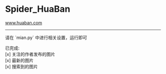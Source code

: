 # Spider_HuaBan
www.huaban.com

<hr>
请在 `mian.py` 中进行相关设置，运行即可

已完成:
<br>
[x] 关注的作者发布的图片 <br>
[x] 最新的图片 <br>
[x] 搜索到的图片 <br>
